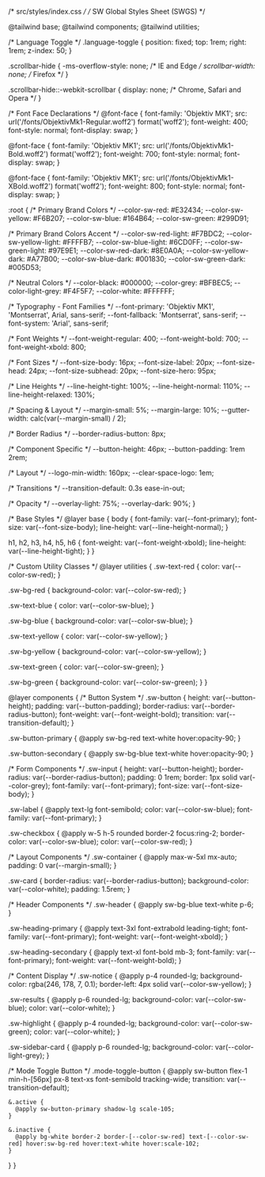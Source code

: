 /* src/styles/index.css */
/* SW Global Styles Sheet (SWGS) */

@tailwind base;
@tailwind components;
@tailwind utilities;

/* Language Toggle */
.language-toggle {
  position: fixed;
  top: 1rem;
  right: 1rem;
  z-index: 50;
}


.scrollbar-hide {
  -ms-overflow-style: none;  /* IE and Edge */
  scrollbar-width: none;     /* Firefox */
}

.scrollbar-hide::-webkit-scrollbar {
  display: none;             /* Chrome, Safari and Opera */
}


/* Font Face Declarations */
@font-face {
  font-family: 'Objektiv MK1';
  src: url('/fonts/ObjektivMk1-Regular.woff2') format('woff2');
  font-weight: 400;
  font-style: normal;
  font-display: swap;
}

@font-face {
  font-family: 'Objektiv MK1';
  src: url('/fonts/ObjektivMk1-Bold.woff2') format('woff2');
  font-weight: 700;
  font-style: normal;
  font-display: swap;
}

@font-face {
  font-family: 'Objektiv MK1';
  src: url('/fonts/ObjektivMk1-XBold.woff2') format('woff2');
  font-weight: 800;
  font-style: normal;
  font-display: swap;
}

:root {
  /* Primary Brand Colors */
  --color-sw-red: #E32434;
  --color-sw-yellow: #F6B207;
  --color-sw-blue: #164B64;
  --color-sw-green: #299D91;

  /* Primary Brand Colors Accent */
  --color-sw-red-light: #F7BDC2;
  --color-sw-yellow-light: #FFFFB7;
  --color-sw-blue-light: #6CD0FF;
  --color-sw-green-light: #97E9E1;
  --color-sw-red-dark: #8E0A0A;
  --color-sw-yellow-dark: #A77B00;
  --color-sw-blue-dark: #001830;
  --color-sw-green-dark: #005D53;

  /* Neutral Colors */
  --color-black: #000000;
  --color-grey: #BFBEC5;
  --color-light-grey: #F4F5F7;
  --color-white: #FFFFFF;

  /* Typography - Font Families */
  --font-primary: 'Objektiv MK1', 'Montserrat', Arial, sans-serif;
  --font-fallback: 'Montserrat', sans-serif;
  --font-system: 'Arial', sans-serif;

  /* Font Weights */
  --font-weight-regular: 400;
  --font-weight-bold: 700;
  --font-weight-xbold: 800;

  /* Font Sizes */
  --font-size-body: 16px;
  --font-size-label: 20px;
  --font-size-head: 24px;
  --font-size-subhead: 20px;
  --font-size-hero: 95px;

  /* Line Heights */
  --line-height-tight: 100%;
  --line-height-normal: 110%;
  --line-height-relaxed: 130%;

  /* Spacing & Layout */
  --margin-small: 5%;
  --margin-large: 10%;
  --gutter-width: calc(var(--margin-small) / 2);

  /* Border Radius */
  --border-radius-button: 8px;

  /* Component Specific */
  --button-height: 46px;
  --button-padding: 1rem 2rem;

  /* Layout */
  --logo-min-width: 160px;
  --clear-space-logo: 1em;

  /* Transitions */
  --transition-default: 0.3s ease-in-out;

  /* Opacity */
  --overlay-light: 75%;
  --overlay-dark: 90%;
}

/* Base Styles */
@layer base {
  body {
    font-family: var(--font-primary);
    font-size: var(--font-size-body);
    line-height: var(--line-height-normal);
  }

  h1, h2, h3, h4, h5, h6 {
    font-weight: var(--font-weight-xbold);
    line-height: var(--line-height-tight);
  }
}

/* Custom Utility Classes */
@layer utilities {
  .sw-text-red {
    color: var(--color-sw-red);
  }

  .sw-bg-red {
    background-color: var(--color-sw-red);
  }

  .sw-text-blue {
    color: var(--color-sw-blue);
  }

  .sw-bg-blue {
    background-color: var(--color-sw-blue);
  }

  .sw-text-yellow {
    color: var(--color-sw-yellow);
  }

  .sw-bg-yellow {
    background-color: var(--color-sw-yellow);
  }

  .sw-text-green {
    color: var(--color-sw-green);
  }

  .sw-bg-green {
    background-color: var(--color-sw-green);
  }
}

@layer components {
  /* Button System */
  .sw-button {
    height: var(--button-height);
    padding: var(--button-padding);
    border-radius: var(--border-radius-button);
    font-weight: var(--font-weight-bold);
    transition: var(--transition-default);
  }

  .sw-button-primary {
    @apply sw-bg-red text-white hover:opacity-90;
  }

  .sw-button-secondary {
    @apply sw-bg-blue text-white hover:opacity-90;
  }

  /* Form Components */
  .sw-input {
    height: var(--button-height);
    border-radius: var(--border-radius-button);
    padding: 0 1rem;
    border: 1px solid var(--color-grey);
    font-family: var(--font-primary);
    font-size: var(--font-size-body);
  }

  .sw-label {
    @apply text-lg font-semibold;
    color: var(--color-sw-blue);
    font-family: var(--font-primary);
  }

  .sw-checkbox {
    @apply w-5 h-5 rounded border-2 focus:ring-2;
    border-color: var(--color-sw-blue);
    color: var(--color-sw-red);
  }

  /* Layout Components */
  .sw-container {
    @apply max-w-5xl mx-auto;
    padding: 0 var(--margin-small);
  }

  .sw-card {
    border-radius: var(--border-radius-button);
    background-color: var(--color-white);
    padding: 1.5rem;
  }

  /* Header Components */
  .sw-header {
    @apply sw-bg-blue text-white p-6;
  }

  .sw-heading-primary {
    @apply text-3xl font-extrabold leading-tight;
    font-family: var(--font-primary);
    font-weight: var(--font-weight-xbold);
  }

  .sw-heading-secondary {
    @apply text-xl font-bold mb-3;
    font-family: var(--font-primary);
    font-weight: var(--font-weight-bold);
  }

  /* Content Display */
  .sw-notice {
    @apply p-4 rounded-lg;
    background-color: rgba(246, 178, 7, 0.1);
    border-left: 4px solid var(--color-sw-yellow);
  }

  .sw-results {
    @apply p-6 rounded-lg;
    background-color: var(--color-sw-blue);
    color: var(--color-white);
  }

  .sw-highlight {
    @apply p-4 rounded-lg;
    background-color: var(--color-sw-green);
    color: var(--color-white);
  }

  .sw-sidebar-card {
    @apply p-6 rounded-lg;
    background-color: var(--color-light-grey);
  }

  /* Mode Toggle Button */
  .mode-toggle-button {
    @apply sw-button flex-1 min-h-[56px] px-8 text-xs font-semibold tracking-wide;
    transition: var(--transition-default);
    
    &.active {
      @apply sw-button-primary shadow-lg scale-105;
    }
    
    &.inactive {
      @apply bg-white border-2 border-[--color-sw-red] text-[--color-sw-red] hover:sw-bg-red hover:text-white hover:scale-102;
    }
  }
}

